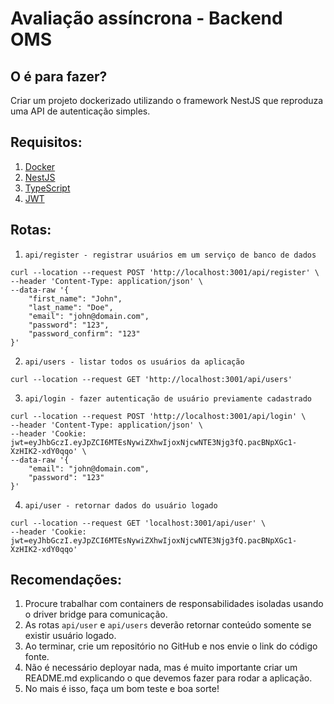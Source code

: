 # Avaliação assíncrona - Backend OMS

## O é para fazer?
Criar um projeto dockerizado utilizando o framework NestJS que reproduza uma API de autenticação simples.

## Requisitos:
1. [Docker](https://docs.docker.com/get-started)
2. [NestJS](https://docs.nestjs.com)
3. [TypeScript](https://www.typescriptlang.org/docs)
4. [JWT](https://jwt.io)



## Rotas:

1. `api/register - registrar usuários em um serviço de banco de dados`
```
curl --location --request POST 'http://localhost:3001/api/register' \
--header 'Content-Type: application/json' \
--data-raw '{
    "first_name": "John",
    "last_name": "Doe",
    "email": "john@domain.com",
    "password": "123",
    "password_confirm": "123"
}'
```
2. `api/users - listar todos os usuários da aplicação`
```
curl --location --request GET 'http://localhost:3001/api/users'
```

3. `api/login - fazer autenticação de usuário previamente cadastrado`
```
curl --location --request POST 'http://localhost:3001/api/login' \
--header 'Content-Type: application/json' \
--header 'Cookie: jwt=eyJhbGczI.eyJpZCI6MTEsNywiZXhwIjoxNjcwNTE3Njg3fQ.pacBNpXGc1-XzHIK2-xdY0qqo' \
--data-raw '{
    "email": "john@domain.com",
    "password": "123"
}'
```

4. `api/user - retornar dados do usuário logado`
```
curl --location --request GET 'localhost:3001/api/user' \
--header 'Cookie: jwt=eyJhbGczI.eyJpZCI6MTEsNywiZXhwIjoxNjcwNTE3Njg3fQ.pacBNpXGc1-XzHIK2-xdY0qqo'
```

## Recomendações:

1. Procure trabalhar com containers de responsabilidades isoladas usando o driver bridge para comunicação.
2. As rotas `api/user` e `api/users` deverão retornar conteúdo somente se existir usuário logado.
3. Ao terminar, crie um repositório no GitHub e nos envie o link do código fonte.
4. Não é necessário deployar nada, mas é muito importante criar um README.md explicando o que devemos fazer para rodar a aplicação.
5. No mais é isso, faça um bom teste e boa sorte! 


